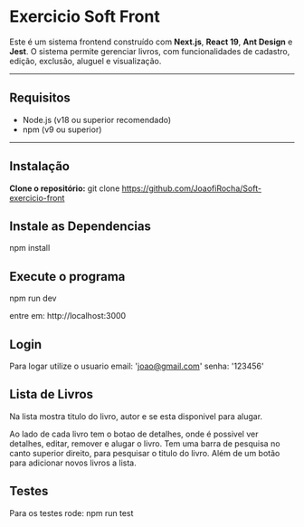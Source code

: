 # Exercicio Soft Front

Este é um sistema frontend construído com **Next.js**, **React 19**, **Ant Design** e **Jest**. O sistema permite gerenciar livros, com funcionalidades de cadastro, edição, exclusão, aluguel e visualização.

---

## Requisitos

- Node.js (v18 ou superior recomendado)
- npm (v9 ou superior)

---

## Instalação

**Clone o repositório:**
git clone https://github.com/JoaofiRocha/Soft-exercicio-front


## Instale as Dependencias

npm install

## Execute o programa
npm run dev

entre em:
http://localhost:3000

## Login
Para logar utilize o usuario
        email: 
             'joao@gmail.com'
        senha:
              '123456'

## Lista de Livros
Na lista mostra titulo do livro, autor e se esta disponivel para alugar.

Ao lado de cada livro tem o botao de detalhes, onde é possivel ver detalhes, editar, remover e alugar o livro.
Tem uma barra de pesquisa no canto superior direito, para pesquisar o titulo do livro.
Além de um botão para adicionar novos livros a lista.



## Testes

Para os testes rode:
npm run test
